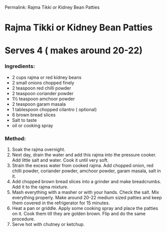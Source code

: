 Permalink: Rajma Tikki or Kidney Bean Patties

# Rajma Tikki or Kidney Bean Patties

# Serves 4 ( makes around 20-22)

### Ingredients:
* 2 cups rajma or red kidney beans
* 2 small onions chopped finely
* 2 teaspoon red chilli powder
* 2 teaspoon coriander powder
* 1½ teaspoon amchoor powder
* 2 teaspoon garam masala
* 1 tablespoon chopped cilantro ( optional) 
* 6 brown bread slices
* Salt to taste
* oil or cooking spray

### Method:
1. Soak the rajma overnight. 
2. Next day, drain the water and add this rajma into the pressure cooker. Add little salt and water. Cook it until very soft. 
3. Strain the excess water from cooked rajma. Add chopped onion, red chilli powder, coriander powder, amchoor powder, garam masala, salt in it. 
4. Add chopped brown bread slices into a grinder and make breadcrumbs. Add it to the rajma mixture.
5. Mash everything with a masher or with your hands. Check the salt. Mix everything properly. Make around 20-22 medium sized patties and keep them covered in the refrigerator for 15 minutes. 
6. Heat a pan or griddle. Apply some cooking spray and place the patties on it. Cook them till they are golden brown. Flip and do the same procedure. 
7. Serve hot with chutney or ketchup. 
 




